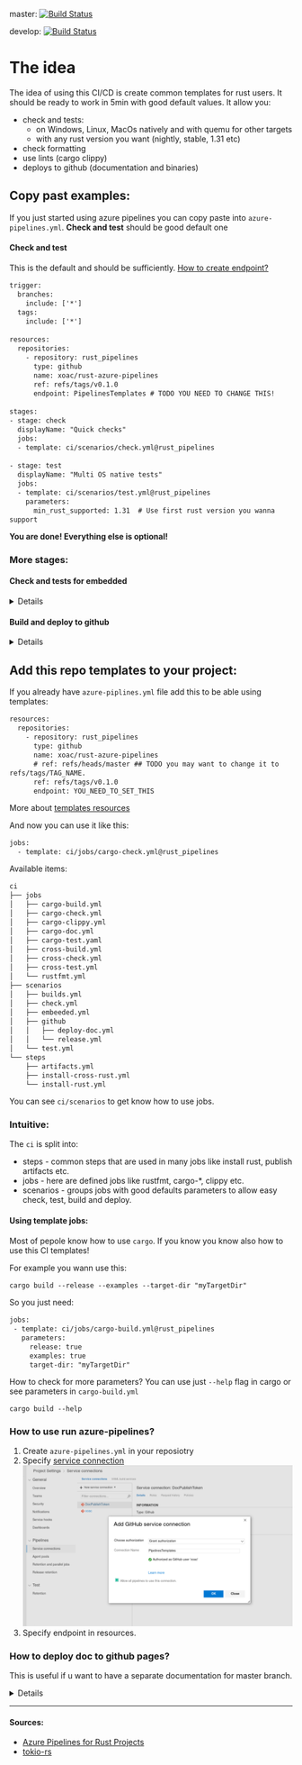 master: [![Build Status](https://dev.azure.com/sylwesterrapala/azure-piplines/_apis/build/status/xoac.rust-azure-pipelines?branchName=master)](https://dev.azure.com/sylwesterrapala/azure-piplines/_build/latest?definitionId=3&branchName=master)  

develop: [![Build Status](https://dev.azure.com/sylwesterrapala/azure-piplines/_apis/build/status/xoac.rust-azure-pipelines?branchName=develop)](https://dev.azure.com/sylwesterrapala/azure-piplines/_build/latest?definitionId=3&branchName=develop)

# The idea

The idea of using this CI/CD is create common templates for rust users. It should be ready to work in 5min with good default values. It allow you:
 - check and tests:
   - on Windows, Linux, MacOs natively and with quemu for other targets
   - with any rust version you want (nightly, stable, 1.31 etc)
 - check formatting 
 - use lints (cargo clippy)
 - deploys to github (documentation and binaries)

## Copy past examples:

If you just started using azure pipelines you can copy paste into `azure-pipelines.yml`. **Check and test** should be good default one


#### Check and test
This is the default and should be sufficiently. [How to create endpoint?](https://github.com/xoac/rust-azure-pipelines/tree/develop#how-to-use-run-azure-pipelines)
```
trigger:
  branches:
    include: ['*']
  tags:
    include: ['*']

resources:
  repositories:
    - repository: rust_pipelines
      type: github
      name: xoac/rust-azure-pipelines
      ref: refs/tags/v0.1.0
      endpoint: PipelinesTemplates # TODO YOU NEED TO CHANGE THIS!

stages:
- stage: check
  displayName: "Quick checks"
  jobs:
  - template: ci/scenarios/check.yml@rust_pipelines

- stage: test
  displayName: "Multi OS native tests"
  jobs:
  - template: ci/scenarios/test.yml@rust_pipelines
    parameters:
      min_rust_supported: 1.31  # Use first rust version you wanna support
```

**You are done! Everything else is optional!**

### More stages:

#### Check and tests for embedded
<details>
Just modify `checks` and `tests`. This step use [cross project](https://github.com/rust-embedded/cross)

Check supported targets.
[Supported targets](https://github.com/rust-embedded/cross#supported-targets)

the name parameter is because we can't change automatically the name `mips-unknow-linux-musl` to `mips_unknow_linux_musl`. Name has to be unique in embedded stage.

```
# This stage allow to easy test your crate using cross project. 
# Supported targets: https://github.com/rust-embedded/cross#supported-targets
- stage: embedded
  displayName: "Cross check and tests"
  dependsOn:
    - check
  jobs:
  - template: ci/scenarios/embeeded.yml@rust_pipelines
    parameters:
      checks:
        - target: mips-unknown-linux-musl
          name: cross_chcek_i686_unknown_freebsd
        - target: aarch64-unknown-linux-gnu
          name: cross_check_aarch64_unknown_linux_gnu
      tests:
        - target: i686-unknown-linux-gnu
          name: cross_test_i686_unknown_linux_gnu
```
</details>

#### Build and deploy to github
<details>
Parameter `gitHubConnection` need to be changed. [More info](https://docs.microsoft.com/en-us/azure/devops/pipelines/tasks/utility/github-release?view=azure-devops#prerequisites)

```
# This stage build binaries - you can deploy them in next stage
- stage: build
  displayName: "Builds"
  condition: and(succeeded(), startsWith(variables['Build.SourceBranch'], 'refs/tags/v'))
  dependsOn:
    - test

# Deploy binaries to github only if tags start with `v` for example `v0.1.5`
- stage: deploy
  displayName: "Deploys"
  dependsOn:
    - build
  jobs: 
  - template: ci/scenarios/github/release.yml@rust_pipelines
    parameters:
      job_condition: and(succeeded(), startsWith(variables['Build.SourceBranch'], 'refs/tags/v'))
      gitHubConnection: PipelinesTemplates # CHANGED THIS TO YOUR OWN VALUE
```
</details>

## Add this repo templates to your project:
If you already have `azure-piplines.yml` file add this to be able using templates:
```
resources:
  repositories:
    - repository: rust_pipelines
      type: github
      name: xoac/rust-azure-pipelines
      # ref: refs/heads/master ## TODO you may want to change it to refs/tags/TAG_NAME.
      ref: refs/tags/v0.1.0
      endpoint: YOU_NEED_TO_SET_THIS
```
More about [templates resources](https://docs.microsoft.com/en-us/azure/devops/pipelines/process/templates?view=azure-devops#using-other-repositories)

And now you can use it like this:
```
jobs:
  - template: ci/jobs/cargo-check.yml@rust_pipelines
```
Available items:
```
ci
├── jobs
│   ├── cargo-build.yml
│   ├── cargo-check.yml
│   ├── cargo-clippy.yml
│   ├── cargo-doc.yml
│   ├── cargo-test.yaml
│   ├── cross-build.yml
│   ├── cross-check.yml
│   ├── cross-test.yml
│   └── rustfmt.yml
├── scenarios
│   ├── builds.yml
│   ├── check.yml
│   ├── embeeded.yml
│   ├── github
│   │   ├── deploy-doc.yml
│   │   └── release.yml
│   └── test.yml
└── steps
    ├── artifacts.yml
    ├── install-cross-rust.yml
    └── install-rust.yml
```

You can see `ci/scenarios` to get know how to use jobs.

### Intuitive:

The `ci` is split into:
 - steps     - common steps that are used in many jobs like install rust, publish artifacts etc. 
 - jobs      - here are defined jobs like rustfmt, cargo-\*, clippy etc.  
 - scenarios - groups jobs with good defaults parameters to allow easy check, test, build and deploy.

#### Using template jobs:
Most of pepole know how to use `cargo`. If you know you know also how to use this CI templates!

For example you wann use this:
```
cargo build --release --examples --target-dir "myTargetDir"
```
So you just need:
```
jobs:
 - template: ci/jobs/cargo-build.yml@rust_pipelines
   parameters:
     release: true
     examples: true
     target-dir: "myTargetDir"
```

How to check for more parameters? You can use just `--help` flag in cargo or see parameters in `cargo-build.yml`
```
cargo build --help
```

### How to use run azure-pipelines?
1. Create `azure-pipelines.yml` in your reposiotry
2. Specify [service connection](https://docs.microsoft.com/pl-pl/azure/devops/pipelines/library/service-endpoints?view=azure-devops)
![](img/service_connection_pipelines.png)
3. Specify endpoint in resources.

### How to deploy doc to github pages? 
This is useful if u want to have a separate documentation for master branch.

<details>

#### Github part
1. First you need to create a PAT (Personal Access Token) on Github. (recommended scopes for the token: `repo`, `user`, `admin:repo_hook`.)
2. Then create a branch `gh-pages` and us it as repo page. [Here you find how to do it](https://help.github.com/en/articles/configuring-a-publishing-source-for-github-pages#enabling-github-pages-to-publish-your-site-from-master-or-gh-pages)

#### Azure part
1. Go to your azure dev-ops pipeline project and click edit.  
![](img/doc_deploy1.png)  
2. Go inside variables:  
![](img/doc_deploy2.png)  
3. Add variable called `DocPublishToken` with value of your PAT(Personal Access Token). Don't forget to mark it as secret.  
![](img/doc_deploy3.png)  
4. Edit azure-pipelines.yml section with doc deploy (parameters.git) and you are done.

Example master doc generated for this example create.
[master doc for this hello word app](https://xoac.github.io/rust-azure-pipelines/doc/rust_azure_pipelines/)

</details>

----

#### Sources:
* [Azure Pipelines for Rust Projects](https://nbsoftsolutions.com/blog/azure-pipelines-for-rust-projects)
* [tokio-rs](https://github.com/tokio-rs/tokio)

